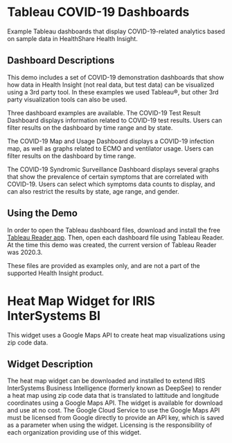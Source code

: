 # Tableau COVID-19 Dashboards
Example Tableau dashboards that display COVID-19-related analytics based on sample data in HealthShare Health Insight.
 
 
## Dashboard Descriptions
This demo includes a set of COVID-19 demonstration dashboards that show how data in Health Insight (not real data, but test data) can be visualized using a 3rd party tool. In these examples we used Tableau®, but other 3rd party visualization tools can also be used.
 
Three dashboard examples are available.
The COVID-19 Test Result Dashboard displays information related to COVID-19 test results. Users can filter results on the dashboard by time range and by state.
 
The COVID-19 Map and Usage Dashboard displays a COVID-19 infection map, as well as graphs related to ECMO and ventilator usage. Users can filter results on the dashboard by time range.
 
The COVID-19 Syndromic Surveillance Dashboard displays several graphs that show the prevalence of certain symptoms that are correlated with COVID-19. Users can select which symptoms data counts to display, and can also restrict the results by state, age range, and gender.
 
 
## Using the Demo 
In order to open the Tableau dashboard files, download and install the free [Tableau Reader app](https://www.tableau.com/products/reader). Then, open each dashboard file using Tableau Reader. At the time this demo was created, the current version of Tableau Reader was 2020.3.
 
These files are provided as examples only, and are not a part of the supported Health Insight product.


# Heat Map Widget for IRIS InterSystems BI
This widget uses a Google Maps API to create heat map visualizations using zip code data. 


## Widget Description
The heat map widget can be downloaded and installed to extend IRIS InterSystems Business Intelligence (formerly known as DeepSee) to render a heat map using zip code data that is translated to lattitude and longitude coordinates using a Google Maps API. The widget is available for download and use at no cost. The Google Cloud Service to use the Google Maps API must be licensed from Google directly to provide an API key, which is saved as a parameter when using the widget.  Licensing is the responsibility of each organization providing use of this widget.
